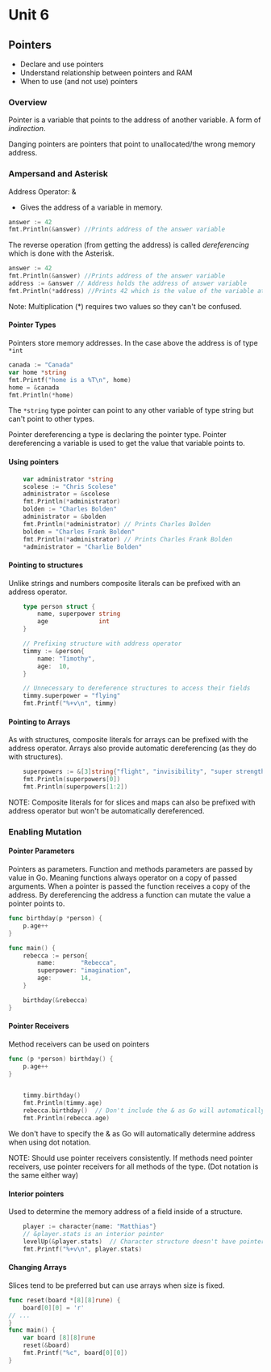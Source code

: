 # Unit 6
## Pointers
- Declare and use pointers 
- Understand relationship between pointers and RAM 
- When to use (and not use) pointers

### Overview 
Pointer is a variable that points to the address of another variable.  A form of *indirection*.

Danging pointers are pointers that point to unallocated/the wrong memory address. 

### Ampersand and Asterisk 
Address Operator: &
- Gives the address of a variable in memory.  
```go 
answer := 42 
fmt.Println(&answer) //Prints address of the answer variable 
```

The reverse operation (from getting the address) is called *dereferencing* which is done with the Asterisk.

```go 
answer := 42 
fmt.Println(&answer) //Prints address of the answer variable 
address := &answer // Address holds the address of answer variable 
fmt.Println(*address) //Prints 42 which is the value of the variable at address
```

Note: Multiplication (\*) requires two values so they can't be confused.

#### Pointer Types 
Pointers store memory addresses.  In the case above the address is of type `*int`

```go 
canada := "Canada" 
var home *string 
fmt.Printf("home is a %T\n", home)
home = &canada 
fmt.Println(*home)
```

The `*string` type pointer can point to any other variable of type string but can't point to other types.

Pointer dereferencing a type is declaring the pointer type.  Pointer dereferencing a variable is used to get the value that variable points to.

#### Using pointers
```go
	var administrator *string
	scolese := "Chris Scolese"
	administrator = &scolese
	fmt.Println(*administrator)
	bolden := "Charles Bolden"
	administrator = &bolden
	fmt.Println(*administrator) // Prints Charles Bolden
	bolden = "Charles Frank Bolden"
	fmt.Println(*administrator) // Prints Charles Frank Bolden
	*administrator = "Charlie Bolden"
```

#### Pointing to structures 
Unlike strings and numbers composite literals can be prefixed with an address operator.
```go 
	type person struct {
		name, superpower string
		age              int
	}

	// Prefixing structure with address operator
	timmy := &person{
		name: "Timothy",
		age:  10,
	}

	// Unnecessary to dereference structures to access their fields
	timmy.superpower = "flying"
	fmt.Printf("%+v\n", timmy)
```

#### Pointing to Arrays 
As with structures, composite literals for arrays can be prefixed with the address operator.  Arrays also provide automatic dereferencing (as they do with structures). 
```go
	superpowers := &[3]string{"flight", "invisibility", "super strength"}
	fmt.Println(superpowers[0])
	fmt.Println(superpowers[1:2])
```
NOTE: Composite literals for for slices and maps can also be prefixed with address operator but won't be automatically dereferenced.

### Enabling Mutation 

#### Pointer Parameters
Pointers as parameters.  Function and methods parameters are passed by value in Go.  Meaning functions always operator on a copy of passed arguments.  When a pointer is passed the function receives a copy of the address.  By dereferencing the address a function can mutate the value a pointer points to.

```go 
func birthday(p *person) {
	p.age++
}

func main() {
	rebecca := person{
		name:       "Rebecca",
		superpower: "imagination",
		age:        14,
	}

	birthday(&rebecca)
}
```
#### Pointer Receivers 
Method receivers can be used on pointers 
```go
func (p *person) birthday() {
	p.age++
}


	timmy.birthday()
	fmt.Println(timmy.age)
	rebecca.birthday()  // Don't include the & as Go will automatically determine address when calling methods with dot notation.
	fmt.Println(rebecca.age)
```

We don't have to specify the & as Go will automatically determine address when using dot notation.

NOTE: Should use pointer receivers consistently. If methods need pointer receivers, use pointer receivers for all methods of the type.  (Dot notation is the same either way)

#### Interior pointers 
Used to determine the memory address of a field inside of a structure.
```go 
	player := character{name: "Matthias"}
	// &player.stats is an interior pointer
	levelUp(&player.stats)  // Character structure doesn't have pointers but can take memory address of any field when need.
	fmt.Printf("%+v\n", player.stats)
```

#### Changing Arrays 
Slices tend to be preferred but can use arrays when size is fixed.
```go 
func reset(board *[8][8]rune) {
	board[0][0] = 'r'
// ...
}
func main() {
	var board [8][8]rune
	reset(&board)
	fmt.Printf("%c", board[0][0])
}
```

